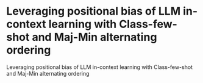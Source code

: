# Leveraging positional bias of LLM in-context learning with Class-few-shot and Maj-Min alternating ordering
Leveraging positional bias of LLM in-context learning with Class-few-shot and Maj-Min alternating ordering
